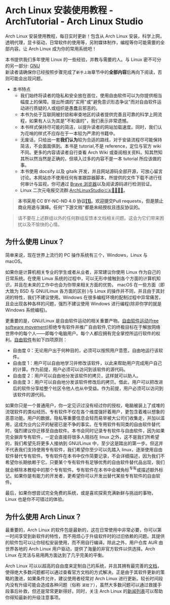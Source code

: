 # Arch Linux 安装使用教程 - ArchTutorial - Arch Linux Studio <!-- {docsify-ignore-all} -->

Arch Linux 安装使用教程，每日实时更新！包含从 Arch Linux 安装，科学上网，透明代理，显卡驱动，日常软件的使用等，另附媒体制作，编程等你可能需要的全部内容。让 Arch Linux 成为你的常用系统吧！

本书提供我们多年使用 Linux 的一些经验，并教与需要的人。与 Linux 密不可分的另一部分: [GNU](https://www.gnu.org/home.zh-cn.html)  
新读者请确保你已经按照步骤完成了`新手上路`章节中的**全部内容**后再向下阅读，否则可能会出现问题。

- 本书特点
  - 我们始终将读者的隐私和安全放在首位，使用自由软件可以为你提供相当幅度上的保障。提出所谓的"实用"或"避免意识形态争议"而对自由软件运动进行质疑的人或组织是愚蠢且邪恶的。
  - 本书为处于互联网被封锁和审查地区的读者提供完善且可靠的科学上网流程，如果有人认为其是"不和谐的"，我们表示非常遗憾。
  - 本书样式保持尽可能的简洁，以提升读者的网站加载速度。同时，我们认为花哨的样式不应存在于一本较为严肃的书籍中。
  - 无废话，只给出一套**我们认为**较为合适的路线，对于安装流程尽可能保持简洁，不会面面俱到。本书是 tutorial,不是 reference，定位与官方 wiki 不同。更多的内容请读者自行查看 Arch Wiki 或查阅相关资料。知其然知其所以然当然是正确的，但填入过多的内容不是一本 tutorial 所应该做的事。
  - 本书使用 docsify 以及 gitalk 开发，并且网站源码全部开源，可放心留言讨论。本网站亦不使用任何有害跟踪器脚本，所提供的文件下载不进行任何审计与监视，你可通过 [Brave 浏览器](https://brave.com/zh/)以及阅读源码进行检测验证。
  - Linux 二次元电报交流群:[ArchLinuxStudio🇨🇦🏳️‍⚧️🏳️‍🌈](https://t.me/FSF_Ministry_of_Truth)。

> **本书采用 CC BY-NC-ND 4.0 协议[[1]](https://github.com/ArchLinuxStudio/ArchLinuxTutorial/issues/68)。欢迎提交Pull requests，但是禁止商业用途与演绎。任何"下游文档"都是未经授权且违反协议的。**

> 请不要在上述群组以外的任何群组反馈本文档相关问题。这会为它们带来困扰以及不愉快的心情。

## 为什么使用 Linux？

简单来说，现在世界上流行的 PC 操作系统有三个，Windows，Linux 与 macOS。

如果你是计算机相关专业的学生或者从业者，非常建议你使用 Linux 作为自己的日常系统。在使用 Linux 系统的过程中，可以无形中接触到各个方面的计算机知识，并且在未来的工作中也会为你带来相关方面的优势。 macOS 在一些方面（即大致为 BSD 与 GNU/Linux 各方面的区别 )与 Linux 的操作并不同，并且由于其封闭的特性，我们不建议使用。Windows 在很多编程环境的配制过程中异常痛苦，且会出现各种各样的问题，强烈不建议使用 Windows 进行编程(除非你学的就是 Windows 系统编程)。

更重要的是，GNU/Linux 是自由软件运动的相关重要产物。[自由软件运动(free software movement)](https://zh.wikipedia.org/wiki/%E8%87%AA%E7%94%B1%E8%BD%AF%E4%BB%B6%E8%BF%90%E5%8A%A8)拒绝专有软件并推广自由软件,它的终极目标在于解放网络世界中的每个人——即每个电脑用户。每个人都应拥有完全掌控所运行软件的权利。[自由软件](https://www.gnu.org/philosophy/free-sw.zh-cn.html)有如下四项原则：

- 自由度 0：无论用户出于何种目的，必须可以按照用户意愿，自由地运行该软件。
- 自由度 1：用户可以自由地学习并修改该软件，以此来帮助用户完成用户自己的计算。作为前提，用户必须可以访问到该软件的源代码。
- 自由度 2：用户可以自由地分发该软件的拷贝，这样就可以助人。
- 自由度 3：用户可以自由地分发该软件修改后的拷贝。借此，用户可以把改进后的软件分享给整个社区令他人也从中受益。作为前提，用户必须可以访问到该软件的源代码。

如果你只是一个普通用户，你一定见识过没有经过你的授权，电脑被装上了成堆的流氓软件的类似经历。专有软件不仅在各个维度强奸着用户，更包含着难以想象的恶意功能。用户的数据，隐私等重要信息会轻而易举被大公司们收集走，并加以滥用，这成为业内公开的秘密已是不争的事实。在专用软件有同类的自由软件替代时，强烈建议你迁移至自由软件。本书会同时记录专有软件与自由软件，因为如果完全摒弃专有软件，一定会直接将很多人阻挡在 linux 之外，这不是我们所希望的，我们希望先将更多人接纳到 GNU/Linux 中，至少这是踏出的第一步。但这并不代表我们支持使用专有软件，我们希望你至少可以先踏入 linux，逐渐使用自由软件替代专有软件。专有软件在本书中仅作简要记录，不会详细描述，因为我们不希望你长期依赖于它。只要某个专有软件有足够优秀的自由软件替代品出现，我们就会移除本教程中的那个专有软件。专有软件在本书中会被角标<sup>专有</sup>或描述额外标记。如果你是有能力的开发者，更希望你可以开发出替代某些专有软件的自由软件。

最后，如果你想尝试完全免费的系统，或是喜欢探索充满新鲜与挑战的事物，Linux 也是你不可错过的体验。

## 为什么使用 Arch Linux？

最重要的，Arch Linux 的软件包是最新的，这在日常使用中非常必要，你可以第一时间享受到新软件的特性，而不用烦心于升级软件时的过旧依赖的问题。其提供的软件包可以让你轻松安装使用，而不用自行编译。除此之外，用户仓库 AUR 由世界各地的 Arch Linux 用户驱动，提供了海量的非官方软件以供选择。Arch Linux 在灵活与易用两方面达到了几乎完美的平衡。

Arch Linux 可以以超高的自由度来定制自己的系统，并且其拥有最完善的[文档](https://wiki.archlinux.org/index.php/Main_page)，使得绝大多数问题都可以通过查看官方文档的方式解决。正是由于其软件更新的策略的激进，如果条件允许，建议使用者经常对 Arch Linux 进行更新。较长时间段内没有升级可能会造成各种问题（俗称 `滚挂了`），虽然大多数问题可以通过救援手段事后补救，但还是常常更新得好。同时，关注 Arch Linux 的[新闻列表](https://archlinux.org/news/)可以帮助你得知最新的升级注意事项。

<!-- windows是最好的Linux发行版？It's only a BORING joke. -->
